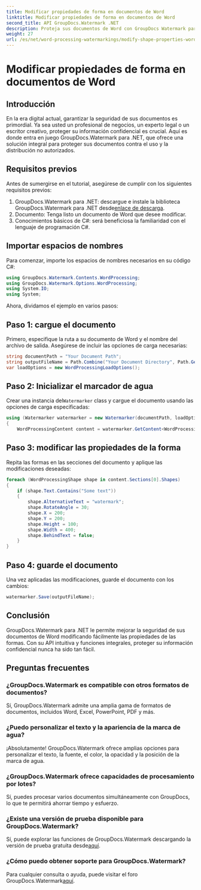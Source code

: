 ```yaml
---
title: Modificar propiedades de forma en documentos de Word
linktitle: Modificar propiedades de forma en documentos de Word
second_title: API GroupDocs.Watermark .NET
description: Proteja sus documentos de Word con GroupDocs Watermark para .NET. Modifique fácilmente las propiedades de la forma para mejorar la seguridad.
weight: 27
url: /es/net/word-processing-watermarkings/modify-shape-properties-word-docs/
---
```


# Modificar propiedades de forma en documentos de Word

## Introducción
En la era digital actual, garantizar la seguridad de sus documentos es primordial. Ya sea usted un profesional de negocios, un experto legal o un escritor creativo, proteger su información confidencial es crucial. Aquí es donde entra en juego GroupDocs.Watermark para .NET, que ofrece una solución integral para proteger sus documentos contra el uso y la distribución no autorizados.
## Requisitos previos
Antes de sumergirse en el tutorial, asegúrese de cumplir con los siguientes requisitos previos:
1.  GroupDocs.Watermark para .NET: descargue e instale la biblioteca GroupDocs.Watermark para .NET desde[enlace de descarga](https://releases.groupdocs.com/Watermark/net/).
2. Documento: Tenga listo un documento de Word que desee modificar.
3. Conocimientos básicos de C#: será beneficiosa la familiaridad con el lenguaje de programación C#.

## Importar espacios de nombres
Para comenzar, importe los espacios de nombres necesarios en su código C#:
```csharp
using GroupDocs.Watermark.Contents.WordProcessing;
using GroupDocs.Watermark.Options.WordProcessing;
using System.IO;
using System;
```
Ahora, dividamos el ejemplo en varios pasos:
## Paso 1: cargue el documento
Primero, especifique la ruta a su documento de Word y el nombre del archivo de salida. Asegúrese de incluir las opciones de carga necesarias:
```csharp
string documentPath = "Your Document Path";
string outputFileName = Path.Combine("Your Document Directory", Path.GetFileName(documentPath));
var loadOptions = new WordProcessingLoadOptions();
```
## Paso 2: Inicializar el marcador de agua
Crear una instancia del`Watermarker` class y cargue el documento usando las opciones de carga especificadas:
```csharp
using (Watermarker watermarker = new Watermarker(documentPath, loadOptions))
{
    WordProcessingContent content = watermarker.GetContent<WordProcessingContent>();
```
## Paso 3: modificar las propiedades de la forma
Repita las formas en las secciones del documento y aplique las modificaciones deseadas:
```csharp
foreach (WordProcessingShape shape in content.Sections[0].Shapes)
{
    if (shape.Text.Contains("Some text"))
    {
        shape.AlternativeText = "watermark";
        shape.RotateAngle = 30;
        shape.X = 200;
        shape.Y = 200;
        shape.Height = 100;
        shape.Width = 400;
        shape.BehindText = false;
    }
}
```
## Paso 4: guarde el documento
Una vez aplicadas las modificaciones, guarde el documento con los cambios:
```csharp
watermarker.Save(outputFileName);
```
## Conclusión
GroupDocs.Watermark para .NET le permite mejorar la seguridad de sus documentos de Word modificando fácilmente las propiedades de las formas. Con su API intuitiva y funciones integrales, proteger su información confidencial nunca ha sido tan fácil.

## Preguntas frecuentes
### ¿GroupDocs.Watermark es compatible con otros formatos de documentos?
Sí, GroupDocs.Watermark admite una amplia gama de formatos de documentos, incluidos Word, Excel, PowerPoint, PDF y más.
### ¿Puedo personalizar el texto y la apariencia de la marca de agua?
¡Absolutamente! GroupDocs.Watermark ofrece amplias opciones para personalizar el texto, la fuente, el color, la opacidad y la posición de la marca de agua.
### ¿GroupDocs.Watermark ofrece capacidades de procesamiento por lotes?
Sí, puedes procesar varios documentos simultáneamente con GroupDocs, lo que te permitirá ahorrar tiempo y esfuerzo.
### ¿Existe una versión de prueba disponible para GroupDocs.Watermark?
 Sí, puede explorar las funciones de GroupDocs.Watermark descargando la versión de prueba gratuita desde[aquí](https://releases.groupdocs.com/).
### ¿Cómo puedo obtener soporte para GroupDocs.Watermark?
 Para cualquier consulta o ayuda, puede visitar el foro GroupDocs.Watermark[aquí](https://forum.groupdocs.com/c/watermark/19).